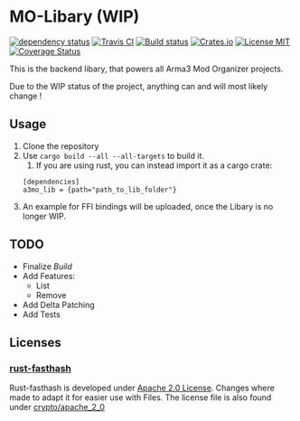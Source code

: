 # MO-Libary (WIP)

[![dependency status](https://deps.rs/repo/github/arma3modorganizer/MO-Libary/status.svg)](https://deps.rs/repo/github/arma3modorganizer/MO-Libary)
[![Travis CI](https://travis-ci.org/arma3modorganizer/MO-Libary.svg?branch=master)](https://travis-ci.org/arma3modorganizer/MO-Libary)
[![Build status](https://ci.appveyor.com/api/projects/status/d39clo2lta1qbv08?svg=true)](https://ci.appveyor.com/project/Scarjit/mo-libary)
[![Crates.io](https://img.shields.io/crates/v/a3mo_lib)](https://crates.io/crates/a3mo_lib)
[![License MIT](https://img.shields.io/badge/license-MIT-blue.svg)](https://github.com/arma3modorganizer/MO-Libary/blob/master/LICENSE)
[![Coverage Status](https://coveralls.io/repos/github/arma3modorganizer/MO-Libary/badge.svg?branch=master)](https://coveralls.io/github/arma3modorganizer/MO-Libary?branch=master)

This is the backend libary, that powers all Arma3 Mod Organizer projects.

Due to the WIP status of the project, anything can and will most likely change !

## Usage
 1. Clone the repository
 2. Use ```cargo build --all --all-targets``` to build it.
    1. If you are using rust, you can instead import it as a cargo crate:
    ```
    [dependencies]
    a3mo_lib = {path="path_to_lib_folder"}
    ```
 3. An example for FFI bindings will be uploaded, once the Libary is no longer WIP.

## TODO
 - Finalize *Build*
 - Add Features:
   - List
   - Remove
 - Add Delta Patching
 - Add Tests
 
 ## Licenses
 ### [rust-fasthash](https://github.com/flier/rust-fasthash)
 Rust-fasthash is developed under [Apache 2.0 License](https://github.com/flier/rust-fasthash/blob/master/LICENSE).
Changes where made to adapt it for easier use with Files.
The license file is also found under [crypto/apache_2_0](src/crypto/apache_2_0)